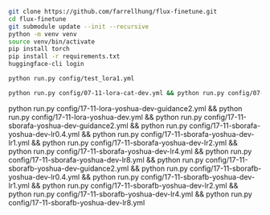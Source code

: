 ```bash
git clone https://github.com/farrellhung/flux-finetune.git
cd flux-finetune
git submodule update --init --recursive
python -m venv venv
source venv/bin/activate
pip install torch
pip install -r requirements.txt
huggingface-cli login
```
```bash
python run.py config/test_lora1.yml
```
```bash
python run.py config/07-11-lora-cat-dev.yml && python run.py config/07-11-lora-yoshua-dev.yml && python run.py config/07-11-sborafa-cat-dev.yml && python run.py config/07-11-sborafa-yoshua-dev.yml && python run.py config/07-11-sborafb-cat-dev.yml && python run.py config/07-11-sborafb-yoshua-dev.yml
```


python run.py config/17-11-lora-yoshua-dev-guidance2.yml && python run.py config/17-11-lora-yoshua-dev.yml && python run.py config/17-11-sborafa-yoshua-dev-guidance2.yml && python run.py config/17-11-sborafa-yoshua-dev-lr0.4.yml && python run.py config/17-11-sborafa-yoshua-dev-lr1.yml && python run.py config/17-11-sborafa-yoshua-dev-lr2.yml && python run.py config/17-11-sborafa-yoshua-dev-lr4.yml && python run.py config/17-11-sborafa-yoshua-dev-lr8.yml && python run.py config/17-11-sborafb-yoshua-dev-guidance2.yml && python run.py config/17-11-sborafb-yoshua-dev-lr0.4.yml && python run.py config/17-11-sborafb-yoshua-dev-lr1.yml && python run.py config/17-11-sborafb-yoshua-dev-lr2.yml && python run.py config/17-11-sborafb-yoshua-dev-lr4.yml && python run.py config/17-11-sborafb-yoshua-dev-lr8.yml